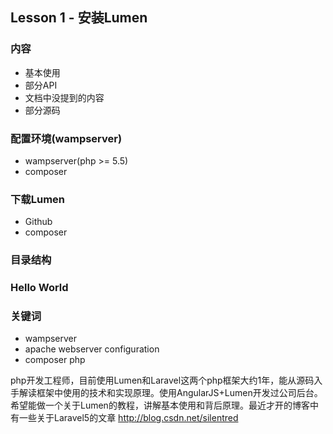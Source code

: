 ## Lesson 1 - 安装Lumen

### 内容
- 基本使用
- 部分API
- 文档中没提到的内容
- 部分源码

### 配置环境(wampserver)
- wampserver(php >= 5.5)
- composer

### 下载Lumen
- Github
- composer

### 目录结构

### Hello World

### 关键词
- wampserver
- apache webserver configuration
- composer php



php开发工程师，目前使用Lumen和Laravel这两个php框架大约1年，能从源码入手解读框架中使用的技术和实现原理。使用AngularJS+Lumen开发过公司后台。希望能做一个关于Lumen的教程，讲解基本使用和背后原理。最近才开的博客中有一些关于Laravel5的文章 http://blog.csdn.net/silentred
